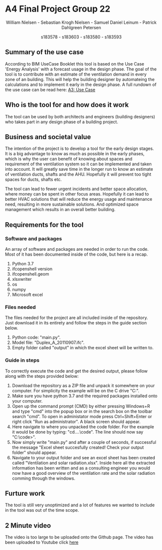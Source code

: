 # A4 Final Project Group 22
<p align="center">
William Nielsen - Sebastian Krogh Nielsen - Samuel Daniel Leinum - Patrick Dahlgreen Petersen
</p>
<p align="center">
s183578 - s183603 - s183580 - s183593
</p>


## Summary of the use case
According to BIM UseCase Booklet this tool is based on the Use Case 'Energy Analysis' with a forecast usage in the design phase. 
The goal of the tool is to contribute with an estimate of the ventilation demand in every zone of an building. This will help the building designer by automateing the calculations and to implement it early in the design phase. A full rundown of the use case can be read here: [A3: Use Case](https://github.com/s183578/41934-Advanced-BIM-Group-22/tree/main/A3_UseCase)

## Who is the tool for and how does it work
The tool can be used by both architects and engineers (building designers) who takes part in any design phase of a building project.

## Business and societal value
The intention of the project is to develop a tool for the early design stages. It is a big advantage to know as much as possible in the early phases, which is why the user can benefit of knowing about spaces and requirement of the ventilation system so it can be implemented and taken into account. It will greatly save time in the longer run to know an estimate of ventilation ducts, shafts and the AHU. Hopefully it will prevent too tight spaces for ducts, shafts etc.

The tool can lead to fewer urgent incidents and better space allocation, where money can be spent in other focus areas. Hopefully it can lead to better HVAC solutions that will reduce the energy usage and maintenance need, resulting in more sustainable solutions. And optimized space management which results in an overall better building.

## Requirements for the tool

###  Software and packages
An array of software and packages are needed in order to run the code. Most of it has been documented inside of the code, but here is a recap.
1. Python 3.7
2. ifcopenshell version
3. ifcopenshell.geom
4. xlsxwriter
5. os
6. numpy
7. Microsoft excel

### Files needed
The files needed for the project are all included inside of the repository. Just download it in its entirety and follow the steps in the guide section below.
1. Python code: "main.py".
2. Model file: "Duplex_A_20110907.ifc".
3. Empty folder called "output" in which the excel sheet will be written to.


### Guide in steps
To correctly execute the code and get the desired output, please follow along with the steps provided below:
1. Download the repository as a ZIP file and unpack it somewhere on your computer. For simplicity the example will be on the C drive "C:\".
2. Make sure you have python 3.7 and the required packages installed onto your computer.
3. Open up the command prompt (CMD) by either pressing Windows+R and type "cmd" into the popup box or in the search box on the toolbar search "cmd". To open in administator mode press Ctrl+Shift+Enter or right click "Run as administrator". A black screen should appear.
4. Here navigate to where you unpacked the code folder. For the example it would be done by typing: "cd..\..\code". The line should now say "C:\code>".
5. Now simply write "main.py" and after a couple of seconds, if successful the message "Excel sheet succesfully created! Check your output folder" should appear.
6. Navigate to your output folder and see an excel sheet has been created called "Ventilation and solar radiation.xlsx". Inside here all the extracted information has been written and as a consulting engineer you would now have a good overview of the ventilation rate and the solar radiation comming through the windows.


## Furture work
The tool is still very unoptimized and a lot of features we wanted to include in the tool was out of the time scope. 


## 2 Minute video
The video is too large to be uploaded onto the Github page. The video has been uploaded to Youtube click [here](https://www.youtube.com/watch?v=Rjm7t6r-z-k)
